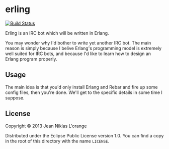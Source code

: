 # erling
[![Build Status](https://travis-ci.org/hyPiRion/erling.png?branch=master)](https://travis-ci.org/hyPiRion/erling)

Erling is an IRC bot which will be written in Erlang. 

You may wonder why I'd bother to write yet another IRC bot. The main reason is
simply because I belive Erlang's programming model is extremely well suited for
IRC bots, and because I'd like to learn how to design an Erlang program
properly.

## Usage

The main idea is that you'd only install Erlang and Rebar and fire up some
config files, then you're done. We'll get to the specific details in some time I
suppose.

## License

Copyright © 2013 Jean Niklas L'orange

Distributed under the Eclipse Public License version 1.0. You can find a copy in
the root of this directory with the name `LICENSE`.
